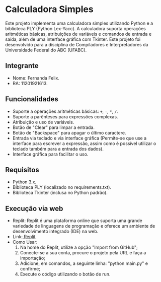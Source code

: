 # Calculadora Simples

  Este projeto implementa uma calculadora simples utilizando Python e a biblioteca PLY (Python Lex-Yacc). A calculadora suporta operações aritméticas básicas, atribuições de variáveis e comandos de entrada e saída, além de uma interface gráfica com Tkinter.
  Este projeto foi desenvolvido para a disciplina de Compiladores e Interpretadores da Universidade Federal do ABC (UFABC).

## Integrante

- Nome: Fernanda Felix.
- RA: 11201921613.

## Funcionalidades

- Suporte a operações aritméticas básicas: `+`, `-`, `*`, `/`.
- Suporte a parênteses para expressões complexas.
- Atribuição e uso de variáveis.
- Botão de "Clear" para limpar a entrada.
- Botão de "Backspace" para apagar o último caractere.
- Entrada via teclado e via interface gráfica (Permite-se que use a interface para escrever a expressão, assim como é possível utilizar o teclado também para a entrada dos dados).
- Interface gráfica para facilitar o uso.

## Requisitos

- Python 3.x.
- Biblioteca PLY (localizado no requirements.txt).
- Biblioteca Tkinter (inclusa no Python padrão).

## Execução via web

- Replit: Replit é uma plataforma online que suporta uma grande variedade de linguagens de programação e oferece um ambiente de desenvolvimento integrado (IDE) na web.
- Link:[ Replit](https://replit.com/~)
- Como Usar:
    1. Na home do Replit, utilize a opção "Import from GitHub";
    2. Conecte-se a sua conta, procure o projeto pela URL e faça a importação;
    3. Adicione, em comandos, a seguinte linha: "python main.py" e confirme;
    4. Execute o código utilizando o botão de run.
